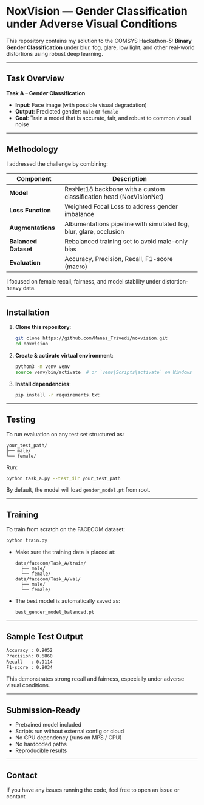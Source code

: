 # NoxVision — Gender Classification under Adverse Visual Conditions

This repository contains my solution to the COMSYS Hackathon-5:
**Binary Gender Classification** under blur, fog, glare, low light, and other real-world distortions using robust deep learning.

---

## Task Overview

**Task A – Gender Classification**

- **Input**: Face image (with possible visual degradation)
- **Output**: Predicted gender: `male` or `female`
- **Goal**: Train a model that is accurate, fair, and robust to common visual noise

---

## Methodology

I addressed the challenge by combining:

| Component            | Description |
|----------------------|-------------|
| **Model**            | ResNet18 backbone with a custom classification head (NoxVisionNet) |
| **Loss Function**    | Weighted Focal Loss to address gender imbalance |
| **Augmentations**    | Albumentations pipeline with simulated fog, blur, glare, occlusion |
| **Balanced Dataset** | Rebalanced training set to avoid male-only bias |
| **Evaluation**       | Accuracy, Precision, Recall, F1-score (macro) |

I focused on female recall, fairness, and model stability under distortion-heavy data.

---

## Installation

1. **Clone this repository**:
   ```bash
   git clone https://github.com/Manas_Trivedi/noxvision.git
   cd noxvision
   ```

2. **Create & activate virtual environment**:
   ```bash
   python3 -m venv venv
   source venv/bin/activate  # or `venv\Scripts\activate` on Windows
   ```

3. **Install dependencies**:
   ```bash
   pip install -r requirements.txt
   ```

---

## Testing

To run evaluation on any test set structured as:

```
your_test_path/
├── male/
└── female/
```

Run:

```bash
python task_a.py --test_dir your_test_path
```

By default, the model will load `gender_model.pt` from root.

---

## Training

To train from scratch on the FACECOM dataset:

```bash
python train.py
```

- Make sure the training data is placed at:
  ```
  data/facecom/Task_A/train/
    ├── male/
    └── female/
  data/facecom/Task_A/val/
    ├── male/
    └── female/
  ```

- The best model is automatically saved as:
  ```
  best_gender_model_balanced.pt
  ```

---

## Sample Test Output

```bash
Accuracy : 0.9052
Precision: 0.6860
Recall   : 0.9114
F1-score : 0.8034
```

This demonstrates strong recall and fairness, especially under adverse visual conditions.

---

## Submission-Ready

- Pretrained model included
- Scripts run without external config or cloud
- No GPU dependency (runs on MPS / CPU)
- No hardcoded paths
- Reproducible results

---

## Contact

If you have any issues running the code, feel free to open an issue or contact